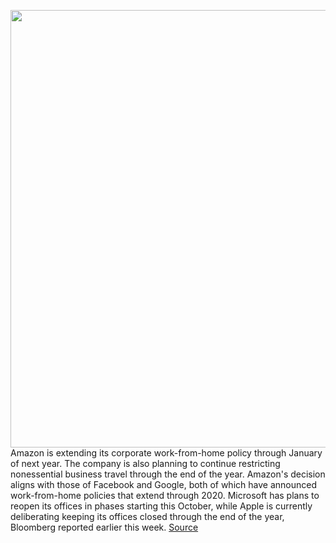 <img src='https://cdn.vox-cdn.com/thumbor/Vb6WLNuGDSCUIG4t2jnWZdgQSbM=/0x0:3000x2000/1200x800/filters:focal(1260x760:1740x1240)/cdn.vox-cdn.com/uploads/chorus_image/image/67062571/acastro_190920_1777_amazon_0001.0.0.png' width='700px' /><br/>
Amazon is extending its corporate work-from-home policy through January of next year. The company is also planning to continue restricting nonessential business travel through the end of the year. Amazon's decision aligns with those of Facebook and Google, both of which have announced work-from-home policies that extend through 2020. Microsoft has plans to reopen its offices in phases starting this October, while Apple is currently deliberating keeping its offices closed through the end of the year, Bloomberg reported earlier this week.
<a href='https://www.theverge.com/2020/7/15/21326017/amazon-work-from-home-extend-january-2021-corporate'> Source <a/>